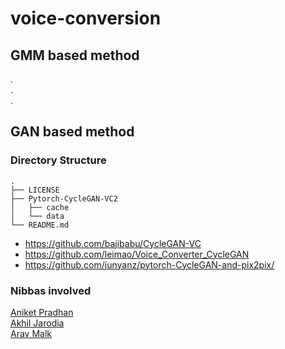 # voice-conversion

## GMM based method

.\
.\
.

## GAN based method

### Directory Structure
```
.
├── LICENSE
├── Pytorch-CycleGAN-VC2
│   ├── cache
│   └── data
└── README.md
```

- https://github.com/bajibabu/CycleGAN-VC
- https://github.com/leimao/Voice_Converter_CycleGAN
- https://github.com/junyanz/pytorch-CycleGAN-and-pix2pix/

### Nibbas involved
[Aniket Pradhan](github.com/Aniket-Pradhan)\
[Akhil Jarodia](github.com/akj127)\
[Arav Malk](github.com/Arav-malik)
